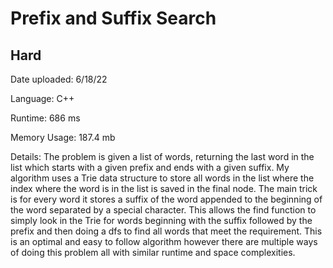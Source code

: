 
# Prefix and Suffix Search

## Hard

Date uploaded: 6/18/22

Language: C++

Runtime: 686 ms

Memory Usage: 187.4 mb

Details: The problem is given a list of words, returning the last word in the list which starts with a given prefix and ends with a given suffix. My algorithm uses a Trie data structure to store all words in the list where the index where the word is in the list is saved in the final node. The main trick is for every word it stores a suffix of the word appended to the beginning of the word separated by a special character. This allows the find function to simply look in the Trie for words beginning with the suffix followed by the prefix and then doing a dfs to find all words that meet the requirement. This is an optimal and easy to follow algorithm however there are multiple ways of doing this problem all with similar runtime and space complexities.
